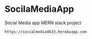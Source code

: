 # SocilaMediaApp
Social Media app MERN stack project

```
https://socialmedia4633.herokuapp.com
```
